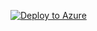 [![Deploy to Azure](https://aka.ms/deploytoazurebutton)](https://portal.azure.com/#create/Microsoft.Template/uri/https://raw.githubusercontent.com/moiz491/DevOps_Learning/main/Linked_Synapse_ADLS_RoleAssignment.json)
